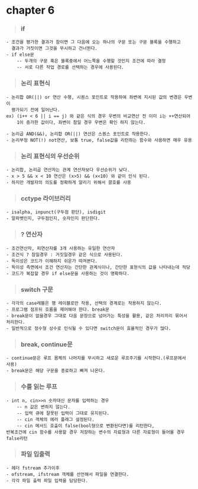 # chapter 6

> ### if
    
    - 조건을 평가한 결과가 참이면 그 다음에 오는 하나의 구문 또는 구문 블록을 수행하고
      결과가 거짓이면 그것을 무시하고 건너뛴다.
    - if else문
        -- 두개의 구문 혹은 블록중에서 어느쪽을 수행할 것인지 조건에 따라 결정
        -- 서로 다른 작업 경로를 선택하는 경우에 사용된다.

> ### 논리 표현식

    - 논리합 OR(||) or 연산 수행, 시퀀스 포인트로 작용하여 좌변에 지시된 값의 변경은 우변이
      평가되기 전에 일어난다.
    ex) (i++ < 6 || i == j) 와 같은 식의 경우 우변의 비교연산 전 이미 i는 ++연산되어
        1이 증가한 값이다, 좌변이 참일 경우 우변은 확인 하지 않는다.

    - 논리곱 AND(&&), 논리합 OR(||) 연산은 스퀀스 포인트로 작용한다.
    - 논리부정 NOT(!) not연산, 보통 true, false값을 리턴하는 함수와 사용하면 매우 유용

> ### 논리 표현식의 우선순위

    - 논리합, 논리곱 연산자는 관계 연산자보다 우선순위가 낮다.
    - x > 5 && x < 10 연산은 (x>5) && (x<10) 와 같이 인식 된다.
    - 하지만 개발자의 의도를 정확하게 알리기 위해서 괄호를 사용

> ### cctype 라이브러리

    - isalpha, inpunct(구두점 판단), isdigit
    - 알파벳인지, 구두점인지, 숫자인지 판단한다.

> ### ? 연산자

    - 조건연산자, 피연산자를 3개 사용하는 유일한 연산자
    - 조건식 ? 참일경우 : 거짓일경우 같은 식으로 사용된다.
    - 독이성은 코드가 이해하지 쉬운가 따져본다.
    - 독이성 측면에서 조건 연산자는 간단한 관계식이나, 간단한 표현식의 값을 나타내는데 적당
    - 코드가 복잡할 경우 if else문을 사용하는 것이 명확하다.

> ### switch 구문

    - 각각의 case레블은 행 레이블로만 작용, 선택의 경계로는 작용하지 않는다.
    - 프로그램 점프뒤 흐름을 제어해야 한다. break문
    - break문이 없을경우 그대로 다음 문장으로 넘어가는 특성을 활용, 같은 처리끼리 묶어서 처리한다.
    - 일반적으로 정수형 상수로 인식될 수 있다면 switch문이 효율적인 경우가 많다.

> ### break, continue문

    - continue문은 루프 몸체의 나머지를 무시하고 새로운 루프주기를 시작한다.(루프문에서 사용)
    - break문은 해당 구문을 종료하고 빠져 나온다.

> ### 수를 읽는 루프

    - int n, cin>>n 숫자대신 문자를 입력하는 경우
        -- n 값은 변하지 않는다.
        -- 입력 큐에 잘못된 입력이 그대로 유지된다.
        -- cin 객체의 에러 플래그 설정된다.
        -- cin 메서드 호출이 false(bool형으로 변환된다면)를 리턴한다,
    반복조건에 cin 함수를 사용할 경우 저장하는 변수의 자료형과 다른 자료형이 들어올 경우 false리턴

> ### 파일 입출력

    - 헤더 fstream 추가이후
    - ofstream, ifstream 객체를 선언해서 파일을 연결한다.
    - 각각 파일 출력 파일 입력을 담당한다.
